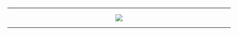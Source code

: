 -----

<p align="center">
<img src="https://c.tenor.com/GPFyBhagLc8AAAAd/grunge-grung-boy.gif"
</p>

-----

